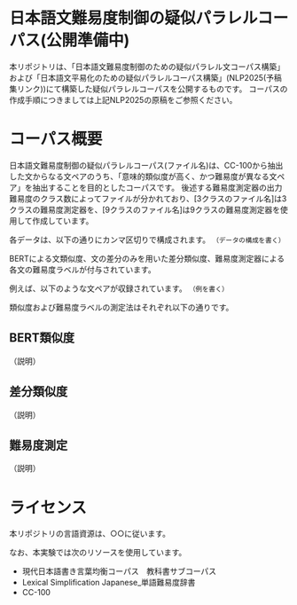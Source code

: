 # 日本語文難易度制御の疑似パラレルコーパス(公開準備中)
本リポジトリは、「日本語文難易度制御のための疑似パラレル文コーパス構築」および「日本語文平易化のための疑似パラレルコーパス構築」(NLP2025(予稿集リンク))にて構築した疑似パラレルコーパスを公開するものです。
コーパスの作成手順につきましては上記NLP2025の原稿をご参照ください。

# コーパス概要
日本語文難易度制御の疑似パラレルコーパス(ファイル名)は、CC-100から抽出した文からなる文ペアのうち、「意味的類似度が高く、かつ難易度が異なる文ペア」を抽出することを目的としたコーパスです。
後述する難易度測定器の出力難易度のクラス数によってファイルが分かれており、[3クラスのファイル名]は3クラスの難易度測定器を、[9クラスのファイル名]は9クラスの難易度測定器を使用して作成しています。

各データは、以下の通りにカンマ区切りで構成されます。
`（データの構成を書く）`

BERTによる文類似度、文の差分のみを用いた差分類似度、難易度測定器による各文の難易度ラベルが付与されています。

例えば、以下のような文ペアが収録されています。
`（例を書く）`

類似度および難易度ラベルの測定法はそれぞれ以下の通りです。
## BERT類似度
（説明）
## 差分類似度
（説明）
## 難易度測定
（説明）

# ライセンス
本リポジトリの言語資源は、○○に従います。

なお、本実験では次のリソースを使用しています。
- 現代日本語書き言葉均衡コーパス　教科書サブコーパス
- Lexical Simplification Japanese_単語難易度辞書
- CC-100
